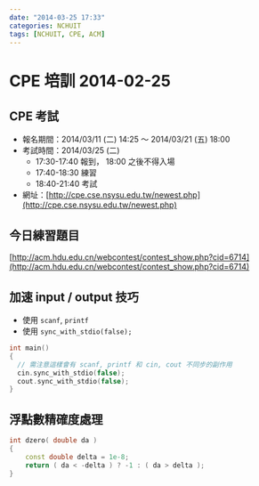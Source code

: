 ```yaml
---
date: "2014-03-25 17:33"
categories: NCHUIT
tags: [NCHUIT, CPE, ACM]
---
```

# CPE 培訓 2014-02-25

## CPE 考試

* 報名期間：2014/03/11 (二) 14:25 ～ 2014/03/21 (五) 18:00
* 考試時間：2014/03/25 (二)
    * 17:30-17:40 報到， 18:00 之後不得入場
    * 17:40-18:30 練習
    * 18:40-21:40 考試
* 網址：[http://cpe.cse.nsysu.edu.tw/newest.php](http://cpe.cse.nsysu.edu.tw/newest.php)

## 今日練習題目

[http://acm.hdu.edu.cn/webcontest/contest_show.php?cid=6714](http://acm.hdu.edu.cn/webcontest/contest_show.php?cid=6714)

## 加速 input / output 技巧

* 使用 `scanf`, `printf`
* 使用 `sync_with_stdio(false);`

```cpp
int main()
{
  // 需注意這樣會有 scanf, printf 和 cin, cout 不同步的副作用
  cin.sync_with_stdio(false);
  cout.sync_with_stdio(false);
}
```

## 浮點數精確度處理

```cpp
int dzero( double da )
{
    const double delta = 1e-8;
    return ( da < -delta ) ? -1 : ( da > delta );
}
```
